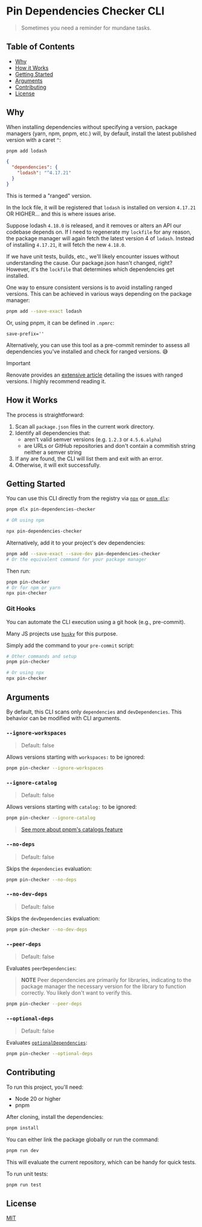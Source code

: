# Pin Dependencies Checker CLI

> Sometimes you need a reminder for mundane tasks.

## Table of Contents

- [Why](#why)
- [How it Works](#how-it-works)
- [Getting Started](#getting-started)
- [Arguments](#arguments)
- [Contributing](#contributing)
- [License](#license)

## Why

When installing dependencies without specifying a version, package managers (yarn, npm, pnpm, etc.) will, by default, install the latest published version with a caret `^`:

```bash
pnpm add lodash
```

```json
{
  "dependencies": {
    "lodash": "^4.17.21"
  }
}
```

This is termed a "ranged" version.

In the lock file, it will be registered that `lodash` is installed on version `4.17.21` OR HIGHER... and this is where issues arise.

Suppose lodash `4.18.0` is released, and it removes or alters an API our codebase depends on. If I need to regenerate my `lockfile` for any reason, the package manager will again fetch the latest version 4 of `lodash`. Instead of installing `4.17.21`, it will fetch the new `4.18.0`.

If we have unit tests, builds, etc., we'll likely encounter issues without understanding the cause. Our package.json hasn't changed, right? However, it's the `lockfile` that determines which dependencies get installed.

One way to ensure consistent versions is to avoid installing ranged versions. This can be achieved in various ways depending on the package manager:

```bash
pnpm add --save-exact lodash
```

Or, using pnpm, it can be defined in `.npmrc`:

```
save-prefix=''
```

Alternatively, you can use this tool as a pre-commit reminder to assess all dependencies you've installed and check for ranged versions. 😅

> [!IMPORTANT]  
> Renovate provides an [extensive article](https://docs.renovatebot.com/dependency-pinning/) detailing the issues with ranged versions. I highly recommend reading it.

## How it Works

The process is straightforward:

1. Scan all `package.json` files in the current work directory.
2. Identify all dependencies that:
   - aren't valid semver versions (e.g. `1.2.3` or `4.5.6.alpha`)
   - are URLs or GitHub repositories and don't contain a commitish string neither a semver string
3. If any are found, the CLI will list them and exit with an error.
4. Otherwise, it will exit successfully.

## Getting Started

You can use this CLI directly from the registry via [`npx`](https://docs.npmjs.com/cli/v8/commands/npx) or [`pnpm dlx`](https://pnpm.io/cli/dlx):

```bash
pnpm dlx pin-dependencies-checker

# OR using npm

npx pin-dependencies-checker
```

Alternatively, add it to your project's dev dependencies:

```bash
pnpm add --save-exact --save-dev pin-dependencies-checker
# Or the equivalent command for your package manager
```

Then run:

```bash
pnpm pin-checker
# Or for npm or yarn
npx pin-checker
```

### Git Hooks

You can automate the CLI execution using a git hook (e.g., pre-commit).

Many JS projects use [`husky`](https://github.com/typicode/husky) for this purpose.

Simply add the command to your `pre-commit` script:

```bash
# Other commands and setup
pnpm pin-checker

# Or using npx
npx pin-checker
```

## Arguments

By default, this CLI scans only `dependencies` and `devDependencies`. This behavior can be modified with CLI arguments.

### `--ignore-workspaces`

> Default: false

Allows versions starting with `workspaces:` to be ignored:

```bash
pnpm pin-checker --ignore-workspaces
```

### `--ignore-catalog`

> Default: false

Allows versions starting with `catalog:` to be ignored:

```bash
pnpm pin-checker --ignore-catalog
```

> [See more about pnpm's catalogs feature](https://pnpm.io/catalogs)

### `--no-deps`

> Default: false

Skips the `dependencies` evaluation:

```bash
pnpm pin-checker --no-deps
```

### `--no-dev-deps`

> Default: false

Skips the `devDependencies` evaluation:

```bash
pnpm pin-checker --no-dev-deps
```

### `--peer-deps`

> Default: false

Evaluates `peerDependencies`:

> **NOTE**
> Peer dependencies are primarily for libraries, indicating to the package manager the necessary version for the library to function correctly. You likely don't want to verify this.

```bash
pnpm pin-checker --peer-deps
```

### `--optional-deps`

> Default: false

Evaluates [`optionalDependencies`](https://docs.npmjs.com/cli/v10/configuring-npm/package-json#optionaldependencies):

```bash
pnpm pin-checker --optional-deps
```

## Contributing

To run this project, you'll need:

- Node 20 or higher
- pnpm

After cloning, install the dependencies:

```bash
pnpm install
```

You can either link the package globally or run the command:

```bash
pnpm run dev
```

This will evaluate the current repository, which can be handy for quick tests.

To run unit tests:

```bash
pnpm run test
```

## License

[MIT](./LICENSE)
